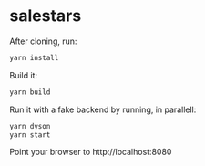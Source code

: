 # salestars

After cloning, run:

```bash
yarn install
```

Build it:
```bash
yarn build
```

Run it with a fake backend by running, in parallell:

```bash
yarn dyson
yarn start
```

Point your browser to http://localhost:8080
